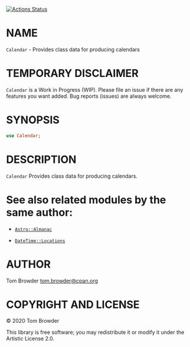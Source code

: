 [![Actions Status](https://github.com/tbrowder/Calendar/workflows/test/badge.svg)](https://github.com/tbrowder/Calendar/actions)

NAME
====

`Calendar` - Provides class data for producing calendars

TEMPORARY DISCLAIMER
====================

`Calendar` is a Work in Progress (WIP). Please file an issue if there are any features you want added. Bug reports (issues) are always welcome.

SYNOPSIS
========

```raku
use Calendar;
```

DESCRIPTION
===========

`Calendar` Provides class data for producing calendars.

See also related modules by the same author:
============================================

  * [`Astro::Almanac`](https://github.com/tbrowder/Astro-Almanac)

  * [`DateTime::Locations`](https://github.com/tbrowder/DateTime-Location)

AUTHOR
======

Tom Browder <tom.browder@cpan.org>

COPYRIGHT AND LICENSE
=====================

© 2020 Tom Browder

This library is free software; you may redistribute it or modify it under the Artistic License 2.0.

